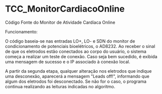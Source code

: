 # TCC_MonitorCardiacoOnline
Código Fonte do Monitor de Atividade Cardíaca Online

Funcionamento: 

O código baseia-se nas entradas LO+, LO- e SDN do monitor de condicionamento de potenciais bioelétricos, o AD8232. Ao receber o sinal de que os eletrodos estão conectados ao corpo do usuário, o sistema começa a realizar um teste de conexão. Caso seja bem sucedido, é exibida uma mensagem de sucesso e o IP associado à conexão local.

A partir da segunda etapa, qualquer alteração nos eletrodos que indique uma desconexão, aparecerá a mensagem "Leads off!", informando que algum dos eletrodos foi desconectado. Se não for o caso, o programa continua realizando as leituras indicadas no algoritmo. 
